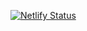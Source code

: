 [![Netlify Status](https://api.netlify.com/api/v1/badges/55c7f949-510d-4680-a962-a0b0994b1a82/deploy-status)](https://app.netlify.com/sites/desktopclocknikhit/deploys)
